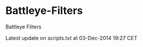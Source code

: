 Battleye-Filters
================

Battleye Filters

Latest update on scripts.txt at 03-Dec-2014 19:27 CET
